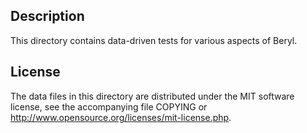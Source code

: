 Description
------------

This directory contains data-driven tests for various aspects of Beryl.

License
--------

The data files in this directory are distributed under the MIT software
license, see the accompanying file COPYING or
http://www.opensource.org/licenses/mit-license.php.

